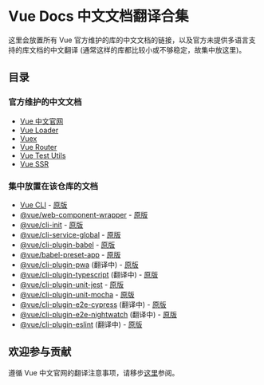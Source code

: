 # Vue Docs 中文文档翻译合集

这里会放置所有 Vue 官方维护的库的中文文档的链接，以及官方未提供多语言支持的库文档的中文翻译 (通常这样的库都比较小或不够稳定，故集中放这里)。

## 目录

### 官方维护的中文文档

* [Vue 中文官网](https://cn.vuejs.org/)
* [Vue Loader](https://vue-loader.vuejs.org/zh-cn/)
* [Vuex](https://vuex.vuejs.org/zh-cn/)
* [Vue Router](https://router.vuejs.org/zh-cn/)
* [Vue Test Utils](https://vue-test-utils.vuejs.org/zh-cn/)
* [Vue SSR](https://ssr.vuejs.org/zh/)

### 集中放置在该仓库的文档

* [Vue CLI](./vue-cli/README.md) - [原版](https://github.com/vuejs/vue-cli/)
* [@vue/web-component-wrapper](./vue-web-component-wrapper/README.md) - [原版](https://github.com/vuejs/vue-web-component-wrapper/)
* [@vue/cli-init](./vue-cli-init/README.md) - [原版](https://github.com/vuejs/vue-cli/tree/dev/packages/\@vue/cli-init/README.md)
* [@vue/cli-service-global](./vue-cli-service-global/README.md) - [原版](https://github.com/vuejs/vue-cli/tree/dev/packages/\@vue/cli-service-global/README.md)
* [@vue/cli-plugin-babel](./vue-cli-plugin-babel/README.md) - [原版](https://github.com/vuejs/vue-cli/tree/dev/packages/\@vue/cli-plugin-babel/README.md)
* [@vue/babel-preset-app](./vue-babel-preset-app/README.md) - [原版](https://github.com/vuejs/vue-cli/tree/dev/packages/\@vue/babel-preset-app/README.md)
* [@vue/cli-plugin-pwa](./vue-cli-plugin-pwa/README.md) (翻译中) - [原版](https://github.com/vuejs/vue-cli/tree/dev/packages/\@vue/cli-plugin-pwa/README.md)
* [@vue/cli-plugin-typescript](./vue-cli-plugin-typescript/README.md) (翻译中) - [原版](https://github.com/vuejs/vue-cli/tree/dev/packages/\@vue/cli-plugin-typescript/README.md)
* [@vue/cli-plugin-unit-jest](./vue-cli-plugin-unit-jest/README.md) - [原版](https://github.com/vuejs/vue-cli/tree/dev/packages/\@vue/cli-plugin-unit-jest/README.md)
* [@vue/cli-plugin-unit-mocha](./vue-cli-plugin-unit-mocha/README.md) - [原版](https://github.com/vuejs/vue-cli/tree/dev/packages/\@vue/cli-plugin-unit-mocha/README.md)
* [@vue/cli-plugin-e2e-cypress](./vue-cli-plugin-e2e-cypress/README.md) (翻译中) - [原版](https://github.com/vuejs/vue-cli/tree/dev/packages/\@vue/cli-plugin-e2e-cypress/README.md)
* [@vue/cli-plugin-e2e-nightwatch](./vue-cli-plugin-e2e-nightwatch/README.md) (翻译中) - [原版](https://github.com/vuejs/vue-cli/tree/dev/packages/\@vue/cli-plugin-e2e-nightwatch/README.md)
* [@vue/cli-plugin-eslint](./vue-cli-plugin-eslint/README.md) (翻译中) - [原版](https://github.com/vuejs/vue-cli/tree/dev/packages/\@vue/cli-plugin-eslint/README.md)

## 欢迎参与贡献

遵循 Vue 中文官网的翻译注意事项，请移步[这里](https://github.com/vuejs/cn.vuejs.org/wiki)参阅。
